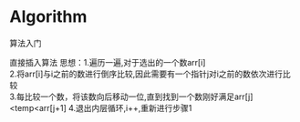 # Algorithm
算法入门

直接插入算法
   思想：1.遍历一遍,对于选出的一个数arr[i]  
        2.将arr[i]与i之前的数进行倒序比较,因此需要有一个指针j对i之前的数依次进行比较  
        3.每比较一个数，将该数向后移动一位,直到找到一个数刚好满足arr[j]<temp<arr[j+1]
        4.退出内层循环,i++,重新进行步骤1